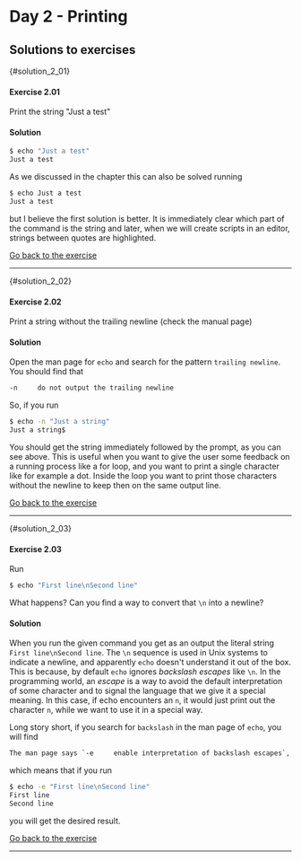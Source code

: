 # Day 2 - Printing

## Solutions to exercises

{#solution_2_01}
#### Exercise 2.01
Print the string "Just a test"

#### Solution
``` sh
$ echo "Just a test"
Just a test
```

As we discussed in the chapter this can also be solved running

``` sh
$ echo Just a test
Just a test
```

but I believe the first solution is better. It is immediately clear which part of the command is the string and later, when we will create scripts in an editor, strings between quotes are highlighted.


[Go back to the exercise](#exercise_2_01)

* * *

{#solution_2_02}
#### Exercise 2.02
Print a string without the trailing newline (check the manual page)

#### Solution
Open the man page for `echo` and search for the pattern `trailing newline`. You should find that

``` txt
-n     do not output the trailing newline
```

So, if you run

``` sh
$ echo -n "Just a string"
Just a string$
```

You should get the string immediately followed by the prompt, as you can see above. This is useful when you want to give the user some feedback on a running process like a for loop, and you want to print a single character like for example a dot. Inside the loop you want to print those characters without the newline to keep then on the same output line.

[Go back to the exercise](#exercise_2_02)

* * *

{#solution_2_03}
#### Exercise 2.03
Run

``` sh
$ echo "First line\nSecond line"
```

What happens? Can you find a way to convert that `\n` into a newline?

#### Solution
When you run the given command you get as an output the literal string `First line\nSecond line`. The `\n` sequence is used in Unix systems to indicate a newline, and apparently `echo` doesn't understand it out of the box. This is because, by default `echo` ignores _backslash escapes_ like `\n`. In the programming world, an _escape_ is a way to avoid the default interpretation of some character and to signal the language that we give it a special meaning. In this case, if echo encounters an `n`, it would just print out the character `n`, while we want to use it in a special way.

Long story short, if you search for `backslash` in the man page of `echo`, you will find

``` txt
The man page says `-e     enable interpretation of backslash escapes`, so
```

which means that if you run

``` sh
$ echo -e "First line\nSecond line"
First line
Second line
```

you will get the desired result.

[Go back to the exercise](#exercise_2_03)

* * *

